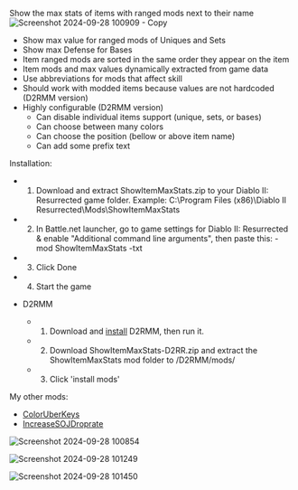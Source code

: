 Show the max stats of items with ranged mods next to their name
![Screenshot 2024-09-28 100909 - Copy](https://github.com/user-attachments/assets/04a920e6-473a-4b5f-8711-c241f9d278c2)

- Show max value for ranged mods of Uniques and Sets
- Show max Defense for Bases
- Item ranged mods are sorted in the same order they appear on the item
- Item mods and max values dynamically extracted from game data
- Use abbreviations for mods that affect skill
- Should work with modded items because values are not hardcoded (D2RMM version)
- Highly configurable (D2RMM version)
  - Can disable individual items support (unique, sets, or bases)
  - Can choose between many colors
  - Can choose the position (bellow or above item name)
  - Can add some prefix text

Installation:
  - 1. Download and extract ShowItemMaxStats.zip to your Diablo II: Resurrected game folder.
       Example: C:\Program Files (x86)\Diablo II Resurrected\Mods\ShowItemMaxStats
  - 2. In Battle.net launcher, go to game settings for Diablo II: Resurrected & enable "Additional command line arguments", then paste this:
       -mod ShowItemMaxStats -txt
  - 3. Click Done
  - 4. Start the game

  - D2RMM
    - 1. Download and [install](https://www.nexusmods.com/diablo2resurrected/mods/169) D2RMM, then run it.
    - 2. Download ShowItemMaxStats-D2RR.zip and extract the ShowItemMaxStats mod folder to /D2RMM/mods/
    - 3. Click 'install mods'

My other mods:
- [ColorUberKeys](https://github.com/edipo2s/ColorUberKeys)
- [IncreaseSOJDroprate](https://github.com/edipo2s/IncreaseSOJDroprate)
  
![Screenshot 2024-09-28 100854](https://github.com/user-attachments/assets/cec046f4-5fec-47ca-bd2a-b4c3439bd2ba)

![Screenshot 2024-09-28 101249](https://github.com/user-attachments/assets/04a5eafc-56d4-4810-81dd-1aeca0dd470b)

![Screenshot 2024-09-28 101450](https://github.com/user-attachments/assets/72aaffba-6207-4b89-a9e7-89e15e171d18)
